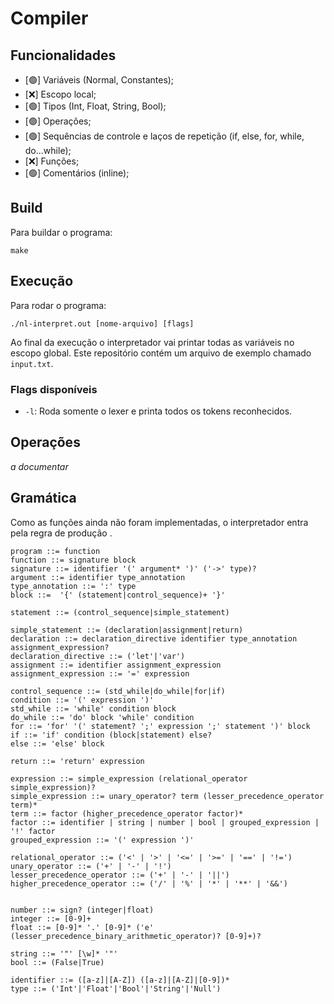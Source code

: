 # Compiler

## Funcionalidades

- [&#128994;] Variáveis (Normal, Constantes);
- [&#10060;] Escopo local;
- [&#128994;] Tipos (Int, Float, String, Bool);
- [&#128994;] Operações;
- [&#128994;] Sequências de controle e laços de repetição (if, else, for, while, do...while);
- [&#10060;] Funções;
- [&#128994;] Comentários (inline);

## Build

Para buildar o programa:
```
make
```

## Execução

Para rodar o programa:
```
./nl-interpret.out [nome-arquivo] [flags]
```

Ao final da execução o interpretador vai printar todas as variáveis no escopo global.
Este repositório contém um arquivo de exemplo chamado `input.txt`.


### Flags disponíveis

- `-l`: Roda somente o lexer e printa todos os tokens reconhecidos.

## Operações

*a documentar*

## Gramática

Como as funções ainda não foram implementadas, o interpretador entra pela regra de produção <block>.

```
program ::= function
function ::= signature block
signature ::= identifier '(' argument* ')' ('->' type)?
argument ::= identifier type_annotation
type_annotation ::= ':' type
block ::=  '{' (statement|control_sequence)+ '}'

statement ::= (control_sequence|simple_statement)

simple_statement ::= (declaration|assignment|return)
declaration ::= declaration_directive identifier type_annotation assignment_expression? 
declaration_directive ::= ('let'|'var')
assignment ::= identifier assignment_expression
assignment_expression ::= '=' expression

control_sequence ::= (std_while|do_while|for|if)
condition ::= '(' expression ')'
std_while ::= 'while' condition block
do_while ::= 'do' block 'while' condition
for ::= 'for' '(' statement? ';' expression ';' statement ')' block
if ::= 'if' condition (block|statement) else?
else ::= 'else' block

return ::= 'return' expression

expression ::= simple_expression (relational_operator simple_expression)?
simple_expression ::= unary_operator? term (lesser_precedence_operator term)*
term ::= factor (higher_precedence_operator factor)*
factor ::= identifier | string | number | bool | grouped_expression | '!' factor
grouped_expression ::= '(' expression ')'

relational_operator ::= ('<' | '>' | '<=' | '>=' | '==' | '!=') 
unary_operator ::= ('+' | '-' | '!') 
lesser_precedence_operator ::= ('+' | '-' | '||')
higher_precedence_operator ::= ('/' | '%' | '*' | '**' | '&&')


number ::= sign? (integer|float)
integer ::= [0-9]+
float ::= [0-9]* '.' [0-9]* ('e' (lesser_precedence_binary_arithmetic_operator)? [0-9]+)?

string ::= '"' [\w]* '"'
bool ::= (False|True)

identifier ::= ([a-z]|[A-Z]) ([a-z]|[A-Z]|[0-9])*
type ::= ('Int'|'Float'|'Bool'|'String'|'Null')
```